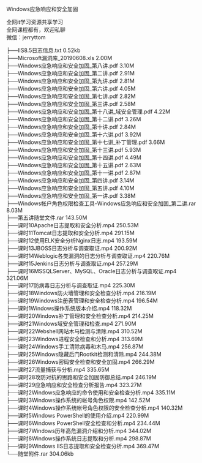 Windows应急响应和安全加固

全网it学习资源共享学习<br>全网课程都有，欢迎私聊<br>微信：jerryttom<br>

├──IIS8.5日志信息.txt 0.52kb<br> ├──Microsoft漏洞库_20190608.xls 2.00M<br> ├──Windows应急响应和安全加固_第八讲.pdf 3.10M<br> ├──Windows应急响应和安全加固_第二讲.pdf 2.91M<br> ├──Windows应急响应和安全加固_第九讲.pdf 2.81M<br> ├──Windows应急响应和安全加固_第六讲.pdf 4.05M<br> ├──Windows应急响应和安全加固_第七讲.pdf 2.82M<br> ├──Windows应急响应和安全加固_第三讲.pdf 2.58M<br> ├──Windows应急响应和安全加固_第十八讲_域安全管理.pdf 4.22M<br> ├──Windows应急响应和安全加固_第十二讲.pdf 3.26M<br> ├──Windows应急响应和安全加固_第十讲.pdf 2.84M<br> ├──Windows应急响应和安全加固_第十六讲.pdf 3.92M<br> ├──Windows应急响应和安全加固_第十七讲_补丁管理.pdf 3.66M<br> ├──Windows应急响应和安全加固_第十三讲.pdf 5.93M<br> ├──Windows应急响应和安全加固_第十四讲.pdf 4.49M<br> ├──Windows应急响应和安全加固_第十五讲.pdf 2.63M<br> ├──Windows应急响应和安全加固_第十一讲.pdf 2.87M<br> ├──Windows应急响应和安全加固_第四讲.pdf 3.14M<br> ├──Windows应急响应和安全加固_第五讲.pdf 4.10M<br> ├──Windows应急响应和安全加固_第一讲.pdf 3.38M<br> ├──Windows帐户角色权限检查工具-Windows应急响应和安全加固_第二讲.rar 8.03M<br> ├──第五讲随堂文件.rar 143.50M<br> ├──课时10Apache日志提取和安全分析.mp4 250.53M<br> ├──课时11Tomcat日志提取和安全分析.mp4 291.15M<br> ├──课时12使用ELK安全分析Nginx日志.mp4 193.59M<br> ├──课时13JBOSS日志分析与调查取证.mp4 200.92M<br> ├──课时14Weblogic各类漏洞的日志分析与调查取证.mp4 220.76M<br> ├──课时15Jenkins日志分析与调查取证.mp4 257.29M<br> ├──课时16MSSQLServer、MySQL、Oracle日志分析与调查取证.mp4 321.06M<br> ├──课时17防病毒日志分析与调查取证.mp4 225.30M<br> ├──课时18Windows防火墙管理和安全检查分析.mp4 216.19M<br> ├──课时19Windows注册表管理和安全检查分析.mp4 196.54M<br> ├──课时1Windows操作系统版本介绍.mp4 118.32M<br> ├──课时20Windows补丁管理和安全检查分析.mp4 214.25M<br> ├──课时21Windows域安全管理和检查.mp4 271.90M<br> ├──课时22Webshell网站木马检测与清除.mp4 310.52M<br> ├──课时23Windows进程安全检查和分析.mp4 313.69M<br> ├──课时24Windows手工清除病毒和木马.mp4 256.87M<br> ├──课时25Windows隐藏后门Rootkit检测和清除.mp4 244.38M<br> ├──课时26Windows密码安全检查和安全加固.mp4 266.29M<br> ├──课时27流量捕获与分析.mp4 335.65M<br> ├──课时28攻防对抗的思路和安全加固防御总结.mp4 246.19M<br> ├──课时29应急响应和安全检查分析报告.mp4 323.27M<br> ├──课时2Windows应急响应的命令使用和安全检查分析.mp4 335.11M<br> ├──课时3Windows操作系统的帐号角色权限.mp4 142.52M<br> ├──课时4Windows操作系统帐号角色权限的安全检查分析.mp4 140.32M<br> ├──课时5Windows PowerShell的使用介绍.mp4 220.99M<br> ├──课时6Windows PowerShell安全检查和分析.mp4 234.44M<br> ├──课时7Windows历年高危漏洞介绍和分析.mp4 344.02M<br> ├──课时8Windows操作系统日志提取和分析.mp4 298.87M<br> ├──课时9Windows IIS日志提取和安全检查分析.mp4 369.47M<br> └──随堂附件.rar 304.06kb